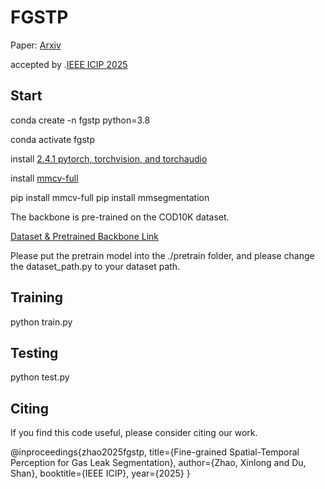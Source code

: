# FGSTP

Paper: [Arxiv](https://www.arxiv.org/pdf/2505.00295)

accepted by .[IEEE ICIP 2025](https://2025.ieeeicip.org/)

## Start

conda create -n fgstp python=3.8

conda activate fgstp

install [2.4.1 pytorch, torchvision, and torchaudio](https://pytorch.org/get-started/previous-versions/) 

install [mmcv-full](https://mmcv.readthedocs.io/en/latest/get_started/installation.html) 

pip install mmcv-full
pip install mmsegmentation


The backbone is pre-trained on the COD10K dataset.   

[Dataset & Pretrained Backbone Link](https://drive.google.com/drive/folders/1UCw2AOAyZCqRYkpwapcw2kBQIG9_rsUy?usp=sharing)

Please put the pretrain model into the ./pretrain folder, and please change the dataset_path.py to your dataset path.

## Training 
   python train.py
## Testing 
  python test.py


## Citing 

If you find this code useful, please consider citing our work.

@inproceedings{zhao2025fgstp,
  title={Fine-grained Spatial-Temporal Perception for Gas Leak Segmentation},
  author={Zhao, Xinlong and Du, Shan},
  booktitle={IEEE ICIP},
  year={2025}
}
